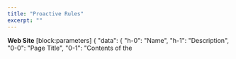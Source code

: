 ```yaml
---
title: "Proactive Rules"
excerpt: ""
---
```

**Web Site**
[block:parameters]
{
  "data": {
    "h-0": "Name",
    "h-1": "Description",
    "0-0": "Page Title",
    "0-1": "Contents of the <title> tag of the page",
    "1-0": "Referrer page",
    "2-0": "Search engine",
    "3-0": "Search terms",
    "4-0": "Time on page",
    "5-0": "Time on site",
    "6-0": "Visited pages",
    "7-0": "Clicks",
    "1-1": "Referrer URL, if available",
    "2-1": "Search engine used by the visitor to find the site",
    "3-1": "Terms and keywords searched by the visitor on the search engine",
    "4-1": "Time since the page was loaded",
    "5-1": "Time since the start of the current visit",
    "6-1": "Number of pages visited in the current visit",
    "7-1": "Number of times the visitor clicked on elements of the current page"
  },
  "cols": 2,
  "rows": 8
}
[/block]
<br>
**Days and Hours**
[block:parameters]
{
  "data": {
    "0-0": "Hour",
    "1-0": "Minutes",
    "2-0": "Seconds",
    "3-0": "Day",
    "4-0": "Month",
    "5-0": "Year",
    "6-0": "Day of the week",
    "0-1": "Current hour (0-24",
    "1-1": "Current minutes (0-60)",
    "2-1": "Current seconds (0-60)",
    "3-1": "Day of the month (1-31)",
    "4-1": "Month of the year (1-12)",
    "5-1": "Full current year (e.g. 2018)",
    "6-1": "Current day of the week (0-6, Sunday is 0, Saturday is 6)",
    "h-0": "Name",
    "h-1": "Description"
  },
  "cols": 2,
  "rows": 7
}
[/block]
<br>
**Geographic information**
[block:parameters]
{
  "data": {
    "0-0": "Country code",
    "1-0": "City",
    "2-0": "Region/State",
    "3-0": "IP address",
    "0-1": "ISO 3166-1 alpha-2 country code (e.g. IT, FR) where the visitor is located",
    "1-1": "City where the visitor is located",
    "2-1": "Region/State where the visitor is located",
    "3-1": "IP address of the visitor",
    "h-0": "Name",
    "h-1": "Description"
  },
  "cols": 2,
  "rows": 4
}
[/block]
<br>
**Customer information**
[block:parameters]
{
  "data": {
    "0-0": "Language",
    "1-0": "Visits",
    "2-0": "First visit",
    "3-0": "Days since first visit",
    "4-0": "Days since last visit",
    "5-0": "Contacts",
    "6-0": "Days since first contact",
    "7-0": "Days since last contact",
    "8-0": "Browser name",
    "9-0": "Browser version",
    "10-0": "Browser major version",
    "11-0": "Operating System",
    "12-0": "Operating System version",
    "13-0": "CPU",
    "14-0": "Device vendor",
    "15-0": "Device model",
    "16-0": "Device type",
    "17-0": "User Agent",
    "0-1": "Visitor language, as determined by the language detection configuration \nof the campaign (ISO 639-1 or ISO 639-2)",
    "1-1": "Total number of visits so far by the user true if this is a new visitor",
    "2-1": "true if this is a new visitor",
    "3-1": "Days passed since the first time the user visited the site",
    "4-1": "Days passed since the last time the user visited the site",
    "5-1": "Total number of contacts/interactions so far by the user",
    "6-1": "Days passed since the first time the user requested a contact",
    "7-1": "Days passed since the last time the user requested a contact",
    "8-1": "Browser used by the visitor (e.g. Chrome, Firefox)",
    "9-1": "Complete version of the user's browser (e.g. 62.0.3202.94)",
    "10-1": "Major version of the user's browser (e.g. 62)",
    "11-1": "Operating system of the user's device",
    "12-1": "Version of the user's operating system",
    "13-1": "CPU architecture of the user's device",
    "14-1": "Vendor of the user's device",
    "15-1": "Model of the user's device",
    "16-1": "Type of device (e.g. console, mobile, tablet, smarttv, wearable, embedded)",
    "17-1": "Complete user-agent string",
    "h-0": "Name",
    "h-1": "Description"
  },
  "cols": 2,
  "rows": 18
}
[/block]